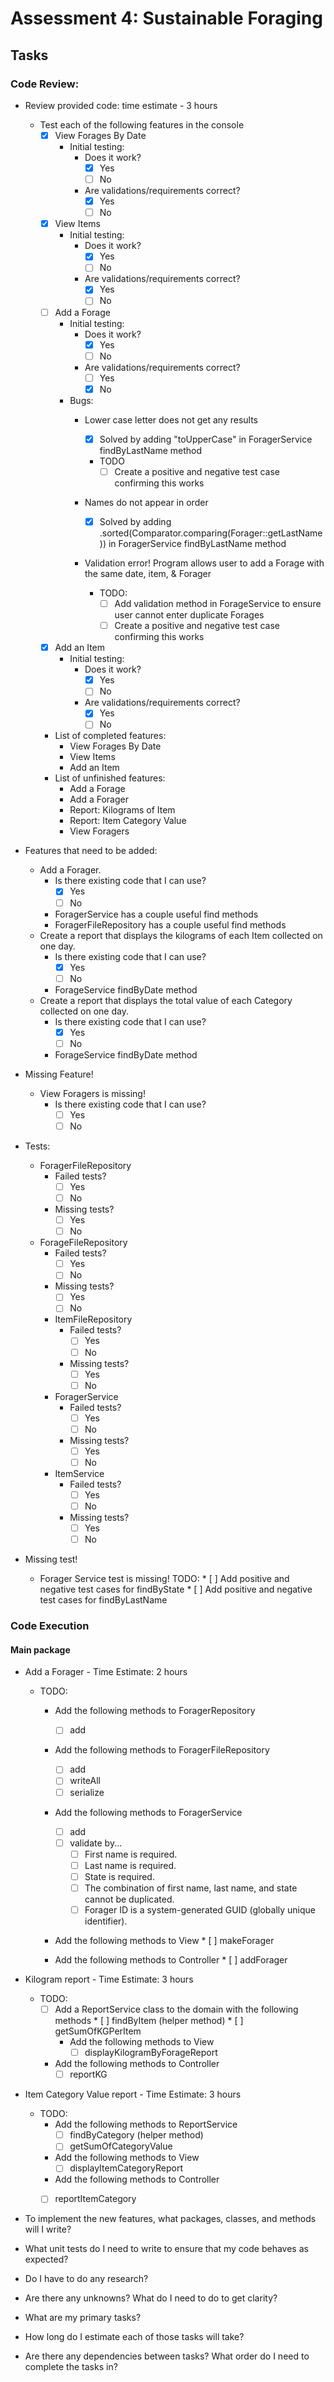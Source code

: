 # Assessment 4: Sustainable Foraging

## Tasks

### Code Review:

* Review provided code: time estimate - 3 hours
    - Test each of the following features in the console
        * [x] View Forages By Date
          - Initial testing:
            * Does it work?
                * [x] Yes
                * [ ] No
            * Are validations/requirements correct?
                * [x] Yes
                * [ ] No
        * [x] View Items
          - Initial testing:
            * Does it work?
                * [x] Yes
                * [ ] No
            * Are validations/requirements correct?
                * [x] Yes
                * [ ] No
        * [ ] Add a Forage
          - Initial testing:
            * Does it work?
                * [x] Yes
                * [ ] No
            * Are validations/requirements correct?
                * [ ] Yes
                * [x] No
          - Bugs:
            * Lower case letter does not get any results
                * [x] Solved by adding "toUpperCase" in ForagerService findByLastName method
                * TODO
                    * [ ] Create a positive and negative test case confirming this works
            * Names do not appear in order
                * [x] Solved by adding .sorted(Comparator.comparing(Forager::getLastName)) in ForagerService findByLastName method
            * Validation error! Program allows user to add a Forage with the same date, item, & Forager
                
                * TODO:
                    * [ ] Add validation method in ForageService to ensure user cannot enter duplicate Forages  
                    * [ ] Create a positive and negative test case confirming this works

        * [x] Add an Item
          - Initial testing:
            * Does it work?
                * [x] Yes
                * [ ] No
            * Are validations/requirements correct?
                * [x] Yes
                * [ ] No
              
        * List of completed features:
            - View Forages By Date
            - View Items
            - Add an Item
        * List of unfinished features:
            - Add a Forage
            - Add a Forager
            - Report: Kilograms of Item
            - Report: Item Category Value
            - View Foragers

* Features that need to be added:
    - Add a Forager.
        * Is there existing code that I can use?
            * [x] Yes
            * [ ] No
        - ForagerService has a couple useful find methods
        - ForagerFileRepository has a couple useful find methods
    - Create a report that displays the kilograms of each Item collected on one day.
        * Is there existing code that I can use?
            * [x] Yes
            * [ ] No
        - ForageService findByDate method
    - Create a report that displays the total value of each Category collected on one day.
        * Is there existing code that I can use?
            * [x] Yes
            * [ ] No
        - ForageService findByDate method


* Missing Feature!
    - View Foragers is missing!
        * Is there existing code that I can use?
            * [ ] Yes
            * [ ] No
  
* Tests:
    - ForagerFileRepository
        - Failed tests?
            * [ ] Yes
            * [ ] No
        - Missing tests?
          * [ ] Yes
          * [ ] No
  - ForageFileRepository
      - Failed tests?
          * [ ] Yes
          * [ ] No
      - Missing tests?
          * [ ] Yes
          * [ ] No
    - ItemFileRepository
        - Failed tests?
            * [ ] Yes
            * [ ] No
        - Missing tests?
            * [ ] Yes
            * [ ] No
    - ForagerService
        - Failed tests?
            * [ ] Yes
            * [ ] No
        - Missing tests?
            * [ ] Yes
            * [ ] No
    - ItemService
        - Failed tests?
            * [ ] Yes
            * [ ] No
        - Missing tests?
            * [ ] Yes
            * [ ] No
    
* Missing test!
    - Forager Service test is missing!
        TODO:
            * [ ] Add positive and negative test cases for findByState
            * [ ] Add positive and negative test cases for findByLastName
      

### Code Execution
#### Main package
* Add a Forager - Time Estimate: 2 hours
    - TODO:
        * Add the following methods to ForagerRepository
            * [ ] add
        * Add the following methods to ForagerFileRepository
            * [ ] add 
            * [ ] writeAll
            * [ ] serialize
          
        * Add the following methods to ForagerService
            * [ ] add
            * [ ] validate by...
                * [ ]  First name is required.
                * [ ]  Last name is required. 
                * [ ]  State is required.
                * [ ]  The combination of first name, last name, and state cannot be duplicated.
                * [ ]  Forager ID is a system-generated GUID (globally unique identifier).
      * Add the following methods to View
            * [ ] makeForager
          
      * Add the following methods to Controller
            * [ ] addForager
        
* Kilogram report - Time Estimate: 3 hours
    * TODO:
      * [ ] Add a ReportService class to the domain with the following methods
            * [ ] findByItem (helper method)
            * [ ] getSumOfKGPerItem
        * Add the following methods to View
            * [ ] displayKilogramByForageReport
      * Add the following methods to Controller
          * [ ] reportKG

* Item Category Value report - Time Estimate: 3 hours
    * TODO:
        * Add the following methods to ReportService
          * [ ] findByCategory (helper method)
          * [ ] getSumOfCategoryValue
            
       * Add the following methods to View
         * [ ] displayItemCategoryReport
        * Add the following methods to Controller
         * [ ] reportItemCategory
    

* To implement the new features, what packages, classes, and methods will I write?
* What unit tests do I need to write to ensure that my code behaves as expected?
* Do I have to do any research?
* Are there any unknowns? What do I need to do to get clarity?
* What are my primary tasks?
* How long do I estimate each of those tasks will take?
* Are there any dependencies between tasks? What order do I need to complete the tasks in?